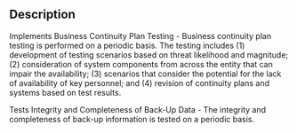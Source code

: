 ## Description

Implements Business Continuity Plan Testing - Business continuity plan testing is performed on a periodic basis. The testing includes (1) development of testing scenarios based on threat likelihood and magnitude; (2) consideration of system components from across the entity that can impair the availability; (3) scenarios that consider the potential for the lack of availability of key personnel; and (4) revision of continuity plans and systems based on test results.

Tests Integrity and Completeness of Back-Up Data - The integrity and completeness of back-up information is tested on a periodic basis.
